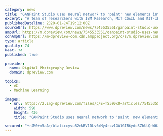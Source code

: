 ```yaml
---
category: news
title: "GANPaint Studio uses neural network to 'paint' new elements into images"
excerpt: "A team of researchers with IBM Research, MIT CSAIL and MIT-IBM Watson AI Lab has launched a new online tool called GANPaint Studio that utilizes a GAN neural network and semantic brushes to 'draw' entirely new elements into existing images. In the case of this particular tool, the elements include grass, clouds, brick, doors, trees, sky and domes."
publishedDateTime: 2020-01-24T19:12:00Z
sourceUrl: https://www.dpreview.com/news/7545535551/ganpaint-studio-uses-neural-network-to-paint-new-elements-into-images
ampUrl: https://m.dpreview.com/news/7545535551/ganpaint-studio-uses-neural-network-to-paint-new-elements-into-images.amp
cdnAmpUrl: https://m-dpreview-com.cdn.ampproject.org/c/s/m.dpreview.com/news/7545535551/ganpaint-studio-uses-neural-network-to-paint-new-elements-into-images.amp
type: article
quality: 74
heat: 74
published: true

provider:
  name: Digital Photography Review
  domain: dpreview.com

topics:
  - AI
  - Machine Learning

images:
  - url: https://2.img-dpreview.com/files/p/E~TS590x0~articles/7545535551/original_main.jpeg
    width: 590
    height: 436
    title: "GANPaint Studio uses neural network to 'paint' new elements into images"

secured: "+r4M0+m5aAr/blaticcyvuB2ekBV1DLv6xMy4rcv1GA1GIR6ydcSZhULQnW6JowrDqr34LA3DvNIciQEKmJNzV3axAM8C/fR1jO2pmq74q3gVAJpSgTNeZ0DUK5eNbSFk3QLKtf8gajKM8rZFPDNVAZ48Y+zRzk9rI5Kp1SLsqSbe1pSzihFtNMb68J5Zkzy2gxX9tQrLanXQsOx5l3k0SYySCoIPvWpJYcTX2Ywjdn8VIVO9G48STt9cKwclq4Qq9CY3m7PSj7ErLorE99PFRhS40mEnkV/Og/a2YUMzOM/htNcul0dTn8gtHFJXXxMOEABNWdUpFTSwPbGlbc4oer1uHJJZRbZlrlCtxSmTU4OIMFcDQTLJxQNPyQFdhY0++PPcb3KVTc+ntAhaPGhCfW2Ebvg6neqD0p7mupIjJe1iogxZ5Y1wUbEuAjcn+9h1ElDtGEgeuleN7XbHbwymVoFsQE0zYXYN4KN0x2T2PY=;SujOfZphceX+COYryDw+Lg=="
---
```


